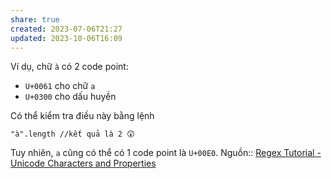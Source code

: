```yaml
---
share: true
created: 2023-07-06T21:27
updated: 2023-10-06T16:09
---
```

Ví dụ, chữ `à` có 2 code point:
- `U+0061` cho chữ `a`
- `U+0300` cho dấu huyền

Có thể kiểm tra điều này bằng lệnh 
```
"à".length //kết quả là 2 😲
```
Tuy nhiên, `a` cũng có thể có 1 code point là `U+00E0`.
Nguồn:: [Regex Tutorial - Unicode Characters and Properties](https://www.regular-expressions.info/unicode.html)
